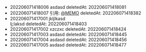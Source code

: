 - 202206071418006 asdasd deletedAt: 202206071418081
- 202206071418007 引用: [@MEMO](202206071418006) deletedAt: 202206071418382
- 202206071417001 jkljlkasd<br>lj;laksd deletedAt: 202206071418403
- 202206071417002 xzczxc deletedAt: 202206071418424
- 202206071417003 asdasd deletedAt: 202206071418445
- 202206071417004 asdasd deletedAt: 202206071418456
- 202206071417005 asdasd deletedAt: 202206071418477